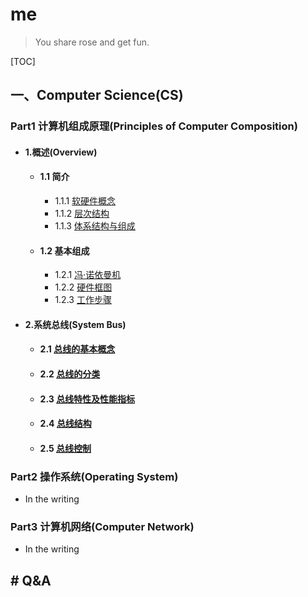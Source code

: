 # me

> You share rose and get fun.

[TOC]

## 一、Computer Science(CS)

### Part1 计算机组成原理(Principles of Computer Composition)

- #### 1.概述(Overview)

  - #### 1.1 简介

    - 1.1.1 [软硬件概念](https://github.com/WYang2018fly/me/blob/master/PrinciplesOfComputerComposition/1.Overview.md#111-软硬件概念)
    - 1.1.2 [层次结构](https://github.com/WYang2018fly/me/blob/master/PrinciplesOfComputerComposition/1.Overview.md#112-层次结构)
    - 1.1.3 [体系结构与组成](https://github.com/WYang2018fly/me/blob/master/PrinciplesOfComputerComposition/1.Overview.md#113-体系结构和组成)

  - #### 1.2 基本组成

    - 1.2.1 [冯·诺依曼机](https://github.com/WYang2018fly/me/blob/master/PrinciplesOfComputerComposition/1.Overview.md#121-冯诺依曼机)
    - 1.2.2 [硬件框图](https://github.com/WYang2018fly/me/blob/master/PrinciplesOfComputerComposition/1.Overview.md#122-硬件框图)
    - 1.2.3 [工作步骤](https://github.com/WYang2018fly/me/blob/master/PrinciplesOfComputerComposition/1.Overview.md#123-工作步骤)

- #### 2.系统总线(System Bus)

  - #### 2.1 [总线的基本概念](https://github.com/WYang2018fly/me/issues/1)

  - #### 2.2 [总线的分类](https://github.com/WYang2018fly/me/issues/2)
  
  - #### 2.3 [总线特性及性能指标](https://github.com/WYang2018fly/me/issues/3)
  
  - #### 2.4 [总线结构](https://github.com/WYang2018fly/me/issues/4)
  
  - #### 2.5 [总线控制](https://github.com/WYang2018fly/me/issues/5)



### Part2 操作系统(Operating System)

- In the writing



### Part3 计算机网络(Computer Network)

- In the writing



## # Q&A
